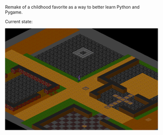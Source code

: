 Remake of a childhood favorite as a way to better learn Python and Pygame. 

Current state:

![gif-of-dargonsphires-pygame](images/current111620.gif)